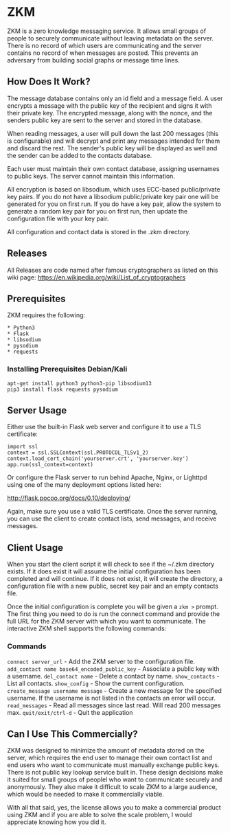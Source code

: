 ZKM
===
ZKM is a zero knowledge messaging service. It allows small groups of people to
securely communicate without leaving metadata on the server. There is no
record of which users are communicating and the server contains no record of
when messages are posted. This prevents an adversary from building social
graphs or message time lines.


How Does It Work?
-----------------
The message database contains only an id field and a message field. A user
encrypts a message with the public key of the recipient and signs it with
their private key. The encrypted message, along with the nonce, and the
senders public key are sent to the server and stored in the database.

When reading messages, a user will pull down the last 200 messages (this is
configurable) and will decrypt and print any messages intended for them and
discard the rest. The sender's public key will be displayed as well and the
sender can be added to the contacts database.

Each user must maintain their own contact database, assigning usernames to
public keys. The server cannot maintain this information.

All encryption is based on libsodium, which uses ECC-based public/private key
pairs. If you do not have a libsodium public/private key pair one will be
generated for you on first run. If you do have a key pair, allow the system to
generate a random key pair for you on first run, then update the configuration
file with your key pair.

All configuration and contact data is stored in the .zkm directory.

Releases
--------
All Releases are code named after famous cryptographers as listed on this wiki page: https://en.wikipedia.org/wiki/List_of_cryptographers

Prerequisites
-------------
ZKM requires the following:

    * Python3
    * Flask
    * libsodium
    * pysodium
    * requests

### Installing Prerequisites Debian/Kali

    apt-get install python3 python3-pip libsodium13
    pip3 install flask requests pysodium


Server Usage
------------
Either use the built-in Flask web server and configure it to use a TLS
certificate:

    import ssl
    context = ssl.SSLContext(ssl.PROTOCOL_TLSv1_2)
    context.load_cert_chain('yourserver.crt', 'yourserver.key')
    app.run(ssl_context=context)

Or configure the Flask server to run behind Apache, Nginx, or Lighttpd using
one of the many deployment options listed here:

http://flask.pocoo.org/docs/0.10/deploying/

Again, make sure you use a valid TLS certificate. Once the server running,
you can use the client to create contact lists, send messages, and receive
messages.


Client Usage
------------
When you start the client script it will check to see if the ~/.zkm directory
exists. If it does exist it will assume the initial configuration has been
completed and will continue. If it does not exist, it will create the
directory, a configuration file with a new public, secret key pair and an
empty contacts file.

Once the initial configuration is complete you will be given a `zkm >` prompt.
The first thing you need to do is run the connect command and provide the full
URL for the ZKM server with which you want to communicate. The interactive ZKM
shell supports the following commands:

### Commands
`connect server_url` - Add the ZKM server to the configuration file.
`add_contact name base64_encoded_public_key` - Associate a public key with a username.
`del_contact name` - Delete a contact by name.
`show_contacts` - List all contacts.
`show_config` - Show the current configuration.
`create_message username message` - Create a new message for the specified username. If the username is not listed in the contacts an error will occur.
`read_messages` - Read all messages since last read. Will read 200 messages max.
`quit/exit/ctrl-d` - Quit the application


Can I Use This Commercially?
----------------------------
ZKM was designed to minimize the amount of metadata stored on the server,
which requires the end user to manage their own contact list and end users who
want to communicate must manually exchange public keys. There is not public
key lookup service built in. These design decisions make it suited for small
groups of peoplel who want to communicate securely and anonymously. They also
make it difficult to scale ZKM to a large audience, which would be needed to
make it commercially viable.

With all that said, yes, the license allows you to make a commercial product
using ZKM and if you are able to solve the scale problem, I would appreciate
knowing how you did it.